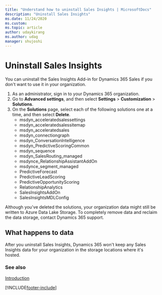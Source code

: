 ```yaml
---
title: "Understand how to uninstall Sales Insights | MicrosoftDocs"
description: "Uninstall Sales Insights"
ms.date: 11/24/2020
ms.custom: 
ms.topic: article
author: udaykirang
ms.author: udag
manager: shujoshi
---
```


# Uninstall Sales Insights

You can uninstall the Sales Insights Add-in for Dynamics 365 Sales if you don't want to use it in your organization.
  
1.	As an administrator, sign in to your Dynamics 365 organization.
2.	Go to **Advanced settings**, and then select **Settings** > **Customization** > **Solutions**.  
3.	On the **Solutions** page, select each of the following solutions one at a time, and then select **Delete**.  
    -	msdyn_acceleratedsalessettings
    -   msdyn_acceleratedsalessitemap  
    -	msdyn_acceleratedsales  
    -	msdyn_connectiongraph  
    -	msdyn_Conversationlntelligence  
    -	msdyn_PredictiveScoringCommon 
    -   msdyn_sequence  
    -   msdyn_SalesRouting_managed
    -   msdynce_RelationshipAssistantAddOn
    -	msdynce_segment_managed  
    -	PredictiveForecast  
    -	PredictiveLeadScoring  
    -	PredictiveOpportunityScoring  
    -	RelationshipAnalytics  
    -	SalesInsightsAddOn  
    -	SalesInsightsMDLConfig 

Although you've deleted the solutions, your organization data might still be written to Azure Data Lake Storage. To completely remove data and reclaim the data storage, contact Dynamics 365 support.  

## What happens to data

After you uninstall Sales Insights, Dynamics 365 won't keep any Sales Insights data for your organization in the storage locations where it's hosted.

### See also

[Introduction](../sales/intro-admin-guide-sales-insights.md)


[!INCLUDE[footer-include](../includes/footer-banner.md)]
